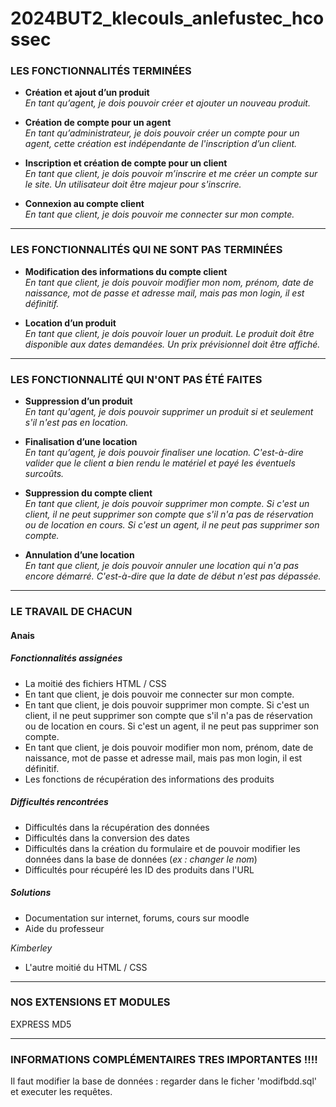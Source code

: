 # 2024BUT2_klecouls_anlefustec_hcossec


### LES FONCTIONNALITÉS TERMINÉES

- **Création et ajout d’un produit**  
  *En tant qu’agent, je dois pouvoir créer et ajouter un nouveau produit.*

- **Création de compte pour un agent**  
  *En tant qu’administrateur, je dois pouvoir créer un compte pour un agent, cette création est indépendante de l'inscription d’un client.*

- **Inscription et création de compte pour un client**  
  *En tant que client, je dois pouvoir m’inscrire et me créer un compte sur le site. Un utilisateur doit être majeur pour s'inscrire.*

- **Connexion au compte client**  
  *En tant que client, je dois pouvoir me connecter sur mon compte.*

--------------------------------------------------------------------------------------

### LES FONCTIONNALITÉS QUI NE SONT PAS TERMINÉES

- **Modification des informations du compte client**  
  *En tant que client, je dois pouvoir modifier mon nom, prénom, date de naissance, mot de passe et adresse mail, mais pas mon login, il est définitif.*

- **Location d’un produit**  
  *En tant que client, je dois pouvoir louer un produit. Le produit doit être disponible aux dates demandées. Un prix prévisionnel doit être affiché.*

--------------------------------------------------------------------------------------

### LES FONCTIONNALITÉ QUI N'ONT PAS ÉTÉ FAITES

- **Suppression d’un produit**  
  *En tant qu'agent, je dois pouvoir supprimer un produit si et seulement s'il n'est pas en location.*

- **Finalisation d’une location**  
  *En tant qu’agent, je dois pouvoir finaliser une location. C'est-à-dire valider que le client a bien rendu le matériel et payé les éventuels surcoûts.*

- **Suppression du compte client**  
  *En tant que client, je dois pouvoir supprimer mon compte. Si c'est un client, il ne peut supprimer son compte que s'il n'a pas de réservation ou de location en cours. Si c'est un agent, il ne peut pas supprimer son compte.*

- **Annulation d’une location**  
  *En tant que client, je dois pouvoir annuler une location qui n'a pas encore démarré. C'est-à-dire que la date de début n'est pas dépassée.*

--------------------------------------------------------------------------------------

### LE TRAVAIL DE CHACUN

#### Anais

##### Fonctionnalités assignées

- La moitié des fichiers HTML / CSS
- En tant que client, je dois pouvoir me connecter sur mon compte.
- En tant que client, je dois pouvoir supprimer mon compte. Si c'est un client, il ne peut supprimer son compte que s'il n'a pas de réservation ou de location en cours. Si c'est un agent, il ne peut pas supprimer son compte.
- En tant que client, je dois pouvoir modifier mon nom, prénom, date de naissance, mot de passe et adresse mail, mais pas mon login, il est définitif.
- Les fonctions de récupération des informations des produits

##### Difficultés rencontrées

- Difficultés dans la récupération des données
- Difficultés dans la conversion des dates
- Difficultés dans la création du formulaire et de pouvoir modifier les données dans la base de données (*ex : changer le nom*)
- Difficultés pour récupéré les ID des produits dans l'URL

##### Solutions 

- Documentation sur internet, forums, cours sur moodle
- Aide du professeur



*Kimberley*
- L'autre moitié du HTML / CSS


--------------------------------------------------------------------------------------

### NOS EXTENSIONS ET MODULES

EXPRESS
MD5

--------------------------------------------------------------------------------------

### INFORMATIONS COMPLÉMENTAIRES TRES IMPORTANTES !!!!

Il faut modifier la base de données : regarder dans le ficher 'modifbdd.sql' et executer les requêtes.





